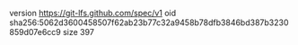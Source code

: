 version https://git-lfs.github.com/spec/v1
oid sha256:5062d3600458507f62ab23b77c32a9458b78dfb3846bd387b3230859d07e6cc9
size 397
